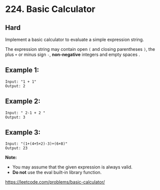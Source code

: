 # 224. Basic Calculator

## **Hard**

Implement a basic calculator to evaluate a simple expression string.

The expression string may contain open `(` and closing parentheses `)`, the plus `+` or minus sign `-`, **non-negative** integers and empty spaces .

## Example 1:

```
Input: "1 + 1"
Output: 2
```

## Example 2:

```
Input: " 2-1 + 2 "
Output: 3
```

## Example 3:

```
Input: "(1+(4+5+2)-3)+(6+8)"
Output: 23
```

**Note:**

- You may assume that the given expression is always valid.
- **Do not** use the eval built-in library function.

https://leetcode.com/problems/basic-calculator/
